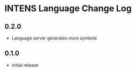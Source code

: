 # INTENS Language Change Log

## 0.2.0

- Language server generates more symbols

## 0.1.0

- Initial release
